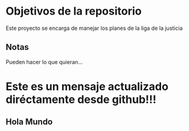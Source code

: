 # Objetivos de la repositorio

Este proyecto se encarga de manejar los planes de la liga de la justicia


## Notas
Pueden hacer lo que quieran...

# Este es un mensaje actualizado diréctamente desde github!!!

## Hola Mundo

